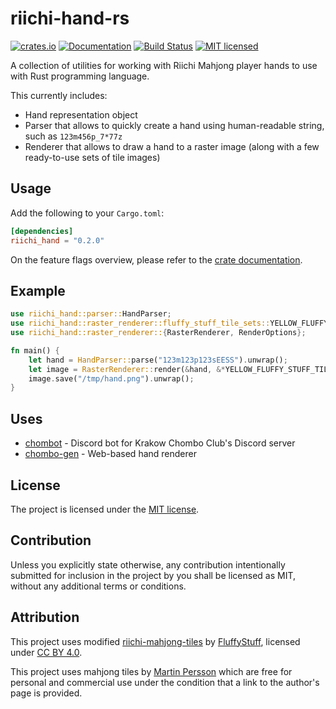 riichi-hand-rs
==============

[![crates.io](https://img.shields.io/crates/v/riichi_hand.svg)](https://crates.io/crates/riichi_hand)
[![Documentation](https://docs.rs/riichi_hand/badge.svg)](https://docs.rs/riichi_hand)
[![Build Status](https://github.com/m4tx/riichi-hand-rs/workflows/Rust%20CI/badge.svg)](https://github.com/m4tx/riichi-hand-rs/actions)
[![MIT licensed](https://img.shields.io/badge/license-MIT-blue.svg)](https://github.com/m4tx/riichi-hand-rs/blob/master/LICENSE)

A collection of utilities for working with Riichi Mahjong player hands to use
with Rust programming language.

This currently includes:

* Hand representation object
* Parser that allows to quickly create a hand using human-readable string, such
  as `123m456p_7*77z`
* Renderer that allows to draw a hand to a raster image (along with a few
  ready-to-use sets of tile images)

## Usage

Add the following to your `Cargo.toml`:

```toml
[dependencies]
riichi_hand = "0.2.0"
```

On the feature flags overview, please refer to
the [crate documentation](http://docs.rs/riichi_hand/).

## Example

```rust
use riichi_hand::parser::HandParser;
use riichi_hand::raster_renderer::fluffy_stuff_tile_sets::YELLOW_FLUFFY_STUFF_TILE_SET;
use riichi_hand::raster_renderer::{RasterRenderer, RenderOptions};

fn main() {
    let hand = HandParser::parse("123m123p123sEESS").unwrap();
    let image = RasterRenderer::render(&hand, &*YELLOW_FLUFFY_STUFF_TILE_SET, RenderOptions::default());
    image.save("/tmp/hand.png").unwrap();
}
```

## Uses

* [chombot](https://github.com/riichi/chombot) - Discord bot for Krakow Chombo
  Club's Discord server
* [chombo-gen](https://github.com/m4tx/chombo-gen) - Web-based hand renderer

## License

The project is licensed under the [MIT license](LICENSE).

## Contribution

Unless you explicitly state otherwise, any contribution intentionally submitted
for inclusion in the project by you shall be licensed as MIT, without any
additional terms or conditions.

## Attribution

This project uses modified
[riichi-mahjong-tiles](https://github.com/FluffyStuff/riichi-mahjong-tiles)
by [FluffyStuff](https://github.com/FluffyStuff), licensed
under [CC BY 4.0](https://creativecommons.org/licenses/by/4.0/).

This project uses mahjong tiles by
[Martin Persson](https://www.martinpersson.org/) which are free for personal
and commercial use under the condition that a link to the author's page 
is provided. 
